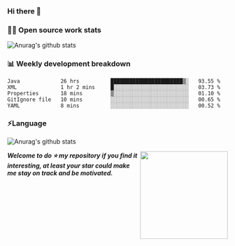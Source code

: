 

### Hi there 👋
### 👨‍💻 Open source work stats
![Anurag's github stats](https://github-readme-stats.vercel.app/api?username=wyndem&show_icons=true&theme=radical)

### 📊 Weekly development breakdown
<!--START_SECTION:waka-->
```text
Java             26 hrs          ███████████████████████▒░   93.55 % 
XML              1 hr 2 mins     █░░░░░░░░░░░░░░░░░░░░░░░░   03.73 % 
Properties       18 mins         ▒░░░░░░░░░░░░░░░░░░░░░░░░   01.10 % 
GitIgnore file   10 mins         ░░░░░░░░░░░░░░░░░░░░░░░░░   00.65 % 
YAML             8 mins          ░░░░░░░░░░░░░░░░░░░░░░░░░   00.52 % 
```
<!--END_SECTION:waka-->


### ⚡Language
![Anurag's github stats](https://github-readme-stats.vercel.app/api/top-langs/?username=wyndem&layout=compact&hide_border=true&langs_count=10)



<img align='right' src='https://octodex.github.com/images/hula_loop_octodex03.gif' width='200"'>


***Welcome to do ⭐ my repository if you find it interesting, at least your star could make me stay on track and be motivated.***







<!--
**wyndem/wyndem** is a ✨ _special_ ✨ repository because its `README.md` (this file) appears on your GitHub profile.

Here are some ideas to get you started:

- 🔭 I’m currently working on ...
- 🌱 I’m currently learning ...
- 👯 I’m looking to collaborate on ...
- 🤔 I’m looking for help with ...
- 💬 Ask me about ...
- 📫 How to reach me: ...
- 😄 Pronouns: ...
- ⚡ Fun fact: ...
-->

